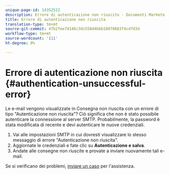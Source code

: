 ```yaml
---
unique-page-id: 14352522
description: Errore di autenticazione non riuscito - Documenti Marketo - Documentazione prodotto
title: Errore di autenticazione non riuscita
translation-type: tm+mt
source-git-commit: 47b2fee7d146c3dc558d4bbb10070683f4cdfd3d
workflow-type: tm+mt
source-wordcount: '111'
ht-degree: 0%

---
```



# Errore di autenticazione non riuscita {#authentication-unsuccessful-error}

Le e-mail vengono visualizzate in Consegna non riuscita con un errore di tipo &quot;Autenticazione non riuscita&quot;? Ciò significa che non è stato possibile autenticare la connessione al server SMTP. Probabilmente, la password è stata modificata di recente e devi autenticare le nuove credenziali.

1. Vai alle impostazioni [](http://toutapp.com/next#settings/email-servers/smtp/configure) SMTP in cui dovresti visualizzare lo stesso messaggio di errore &quot;Autenticazione non riuscita&quot;.
1. Aggiornate le credenziali e fate clic su **Autenticazione e salva**.
1. Andate alle consegne non riuscite e provate a inviare nuovamente tali e-mail.

Se si verificano dei problemi, [inviare un caso](http://nation.marketo.com/community/support_solutions) per l&#39;assistenza.